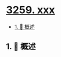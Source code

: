 # [3259. xxx](https://github.com/Tdahuyou/TNotes.leetcode/tree/main/notes/3259.%20xxx)

<!-- region:toc -->

- [1. 📝 概述](#1--概述)

<!-- endregion:toc -->

## 1. 📝 概述
